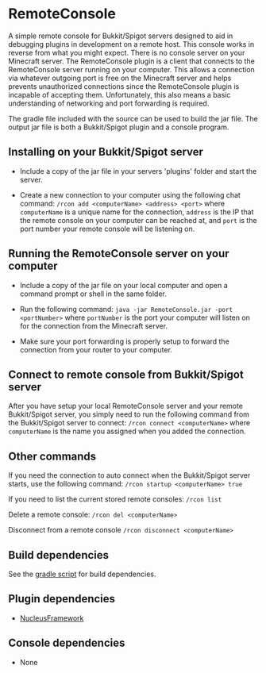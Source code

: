 # RemoteConsole
A simple remote console for Bukkit/Spigot servers designed to aid in debugging plugins in development on a remote host. This console works in reverse from what you might expect. There is no console server on your Minecraft server. The RemoteConsole plugin is a client that connects to the RemoteConsole server running on your computer. This allows a connection via whatever outgoing port is free on the Minecraft server and helps prevents unauthorized connections since the RemoteConsole plugin is incapable of accepting them. Unfortunately, this also means a basic understanding of networking and port forwarding is required.

The gradle file included with the source can be used to build the jar file. The output jar file is both a Bukkit/Spigot plugin and a console program.

## Installing on your Bukkit/Spigot server
 * Include a copy of the jar file in your servers 'plugins' folder and start the server.

 * Create a new connection to your computer using the following chat command: `/rcon add <computerName> <address> <port>` where `computerName` is a unique name for the connection, `address` is the IP that the remote console on your computer can be reached at, and `port` is the port number your remote console will be listening on.

## Running the RemoteConsole server on your computer
 * Include a copy of the jar file on your local computer and open a command prompt or shell in the same folder.
 
 * Run the following command: `java -jar RemoteConsole.jar -port <portNumber>` where `portNumber` is the port your computer will listen on for the connection from the Minecraft server.
 
 * Make sure your port forwarding is properly setup to forward the connection from your router to your computer.
 
## Connect to remote console from Bukkit/Spigot server
After you have setup your local RemoteConsole server and your remote Bukkit/Spigot server, you simply need to run the following command from the Bukkit/Spigot server to connect: `/rcon connect <computerName>` where `computerName` is the name you assigned when you added the connection.

## Other commands

If you need the connection to auto connect when the Bukkit/Spigot server starts, use the following command: `/rcon startup <computerName> true`

If you need to list the current stored remote consoles: `/rcon list`

Delete a remote console: `/rcon del <computerName>`

Disconnect from a remote console `/rcon disconnect <computerName>`

## Build dependencies
See the [gradle script](https://github.com/JCThePants/RemoteConsole/blob/master/build.gradle) for build dependencies.

## Plugin dependencies
 * [NucleusFramework](https://github.com/JCThePants/NucleusFramework)

## Console dependencies
 * None



